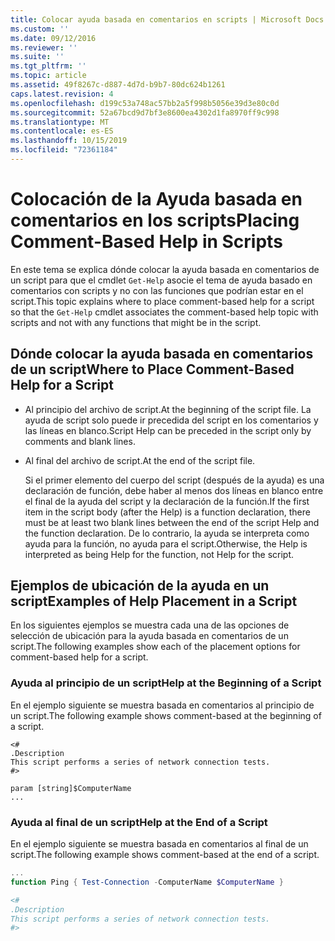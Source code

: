 ```yaml
---
title: Colocar ayuda basada en comentarios en scripts | Microsoft Docs
ms.custom: ''
ms.date: 09/12/2016
ms.reviewer: ''
ms.suite: ''
ms.tgt_pltfrm: ''
ms.topic: article
ms.assetid: 49f8267c-d887-4d7d-b9b7-80dc624b1261
caps.latest.revision: 4
ms.openlocfilehash: d199c53a748ac57bb2a5f998b5056e39d3e80c0d
ms.sourcegitcommit: 52a67bcd9d7bf3e8600ea4302d1fa8970ff9c998
ms.translationtype: MT
ms.contentlocale: es-ES
ms.lasthandoff: 10/15/2019
ms.locfileid: "72361184"
---
```

# <a name="placing-comment-based-help-in-scripts"></a><span data-ttu-id="7893c-102">Colocación de la Ayuda basada en comentarios en los scripts</span><span class="sxs-lookup"><span data-stu-id="7893c-102">Placing Comment-Based Help in Scripts</span></span>

<span data-ttu-id="7893c-103">En este tema se explica dónde colocar la ayuda basada en comentarios de un script para que el cmdlet `Get-Help` asocie el tema de ayuda basado en comentarios con scripts y no con las funciones que podrían estar en el script.</span><span class="sxs-lookup"><span data-stu-id="7893c-103">This topic explains where to place comment-based help for a script so that the `Get-Help` cmdlet associates the comment-based help topic with scripts and not with any functions that might be in the script.</span></span>

## <a name="where-to-place-comment-based-help-for-a-script"></a><span data-ttu-id="7893c-104">Dónde colocar la ayuda basada en comentarios de un script</span><span class="sxs-lookup"><span data-stu-id="7893c-104">Where to Place Comment-Based Help for a Script</span></span>

- <span data-ttu-id="7893c-105">Al principio del archivo de script.</span><span class="sxs-lookup"><span data-stu-id="7893c-105">At the beginning of the script file.</span></span> <span data-ttu-id="7893c-106">La ayuda de script solo puede ir precedida del script en los comentarios y las líneas en blanco.</span><span class="sxs-lookup"><span data-stu-id="7893c-106">Script Help can be preceded in the script only by comments and blank lines.</span></span>

- <span data-ttu-id="7893c-107">Al final del archivo de script.</span><span class="sxs-lookup"><span data-stu-id="7893c-107">At the end of the script file.</span></span>

  <span data-ttu-id="7893c-108">Si el primer elemento del cuerpo del script (después de la ayuda) es una declaración de función, debe haber al menos dos líneas en blanco entre el final de la ayuda del script y la declaración de la función.</span><span class="sxs-lookup"><span data-stu-id="7893c-108">If the first item in the script body (after the Help) is a function declaration, there must be at least two blank lines between the end of the script Help and the function declaration.</span></span> <span data-ttu-id="7893c-109">De lo contrario, la ayuda se interpreta como ayuda para la función, no ayuda para el script.</span><span class="sxs-lookup"><span data-stu-id="7893c-109">Otherwise, the Help is interpreted as being Help for the function, not Help for the script.</span></span>

## <a name="examples-of-help-placement-in-a-script"></a><span data-ttu-id="7893c-110">Ejemplos de ubicación de la ayuda en un script</span><span class="sxs-lookup"><span data-stu-id="7893c-110">Examples of Help Placement in a Script</span></span>

 <span data-ttu-id="7893c-111">En los siguientes ejemplos se muestra cada una de las opciones de selección de ubicación para la ayuda basada en comentarios de un script.</span><span class="sxs-lookup"><span data-stu-id="7893c-111">The following examples show each of the placement options for comment-based help for a script.</span></span>

### <a name="help-at-the-beginning-of-a-script"></a><span data-ttu-id="7893c-112">Ayuda al principio de un script</span><span class="sxs-lookup"><span data-stu-id="7893c-112">Help at the Beginning of a Script</span></span>

 <span data-ttu-id="7893c-113">En el ejemplo siguiente se muestra basada en comentarios al principio de un script.</span><span class="sxs-lookup"><span data-stu-id="7893c-113">The following example shows comment-based at the beginning of a script.</span></span>

```
<#
.Description
This script performs a series of network connection tests.
#>

param [string]$ComputerName
...
```

### <a name="help-at-the-end-of-a-script"></a><span data-ttu-id="7893c-114">Ayuda al final de un script</span><span class="sxs-lookup"><span data-stu-id="7893c-114">Help at the End of a Script</span></span>

 <span data-ttu-id="7893c-115">En el ejemplo siguiente se muestra basada en comentarios al final de un script.</span><span class="sxs-lookup"><span data-stu-id="7893c-115">The following example shows comment-based at the end of a script.</span></span>

```powershell
...
function Ping { Test-Connection -ComputerName $ComputerName }

<#
.Description
This script performs a series of network connection tests.
#>

```